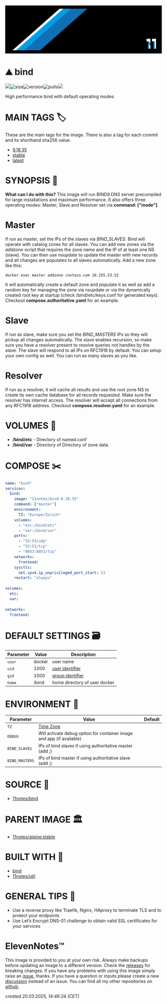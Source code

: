 ![banner](https://github.com/11notes/defaults/blob/main/static/img/banner.png?raw=true)

# ⛰️ bind
[<img src="https://img.shields.io/badge/github-source-blue?logo=github&color=040308">](https://github.com/11notes/docker-bind)![size](https://img.shields.io/docker/image-size/11notes/bind/9.18.35?color=0eb305)![version](https://img.shields.io/docker/v/11notes/bind/9.18.35?color=eb7a09)![pulls](https://img.shields.io/docker/pulls/11notes/bind?color=2b75d6)[<img src="https://img.shields.io/github/issues/11notes/docker-bind?color=7842f5">](https://github.com/11notes/docker-bind/issues)

High performance bind with default operating modes

# MAIN TAGS 🏷️
These are the main tags for the image. There is also a tag for each commit and its shorthand sha256 value.

* [9.18.35](https://hub.docker.com/r/11notes/bind/tags?name=9.18.35)
* [stable](https://hub.docker.com/r/11notes/bind/tags?name=stable)
* [latest](https://hub.docker.com/r/11notes/bind/tags?name=latest)

# SYNOPSIS 📖
**What can I do with this?** This image will run BIND9 DNS server precompiled for large installations and maximum performance. It also offers three operating modes: Master, Slave and Resolver set via **command: ["mode"]**.

# Master
If run as master, set the IPs of the slaves via *BIND_SLAVES*. Bind will operate with catalog zones for all slaves. You can add new zones via the *addzone* script that requires the zone name and the IP of at least one NS (slave). You can then use nsupdate to update the master with new records and all changes are populates to all slaves automatically. Add a new zone like this:

```shell
docker exec master addzone contoso.com 10.255.53.52
```

It will automatically create a default zone and populate it as well as add a random key for managing the zone via nsupdate or via the dynamically created root key at startup (check /bind/etc/keys.conf for generated keys). Checkout **compose.authoritative.yaml** for an example.

# Slave
If run as slave, make sure you set the *BIND_MASTERS* IPs so they will pickup all changes automatically. The slave enables recursion, so make sure you have a resolver present to resolve queries not handles by the slave. The slave will respond to all IPs on RFC1918 by default. You can setup your own config as well. You can run as many slaves as you like.

# Resolver
If run as a resolver, it will cache all results and use the root zone NS to create its own cache database for all records requested. Make sure the resolver has internet access. The resolver will accept all connections from any RFC1918 address. Checkout **compose.resolver.yaml** for an example.

# VOLUMES 📁
* **/bind/etc** - Directory of named.conf
* **/bind/var** - Directory of Directory of zone data

# COMPOSE ✂️
```yaml
name: "bind"
services:
  bind:
    image: "11notes/bind:9.18.35"
    command: ["master"]
    environment:
      TZ: "Europe/Zurich"
    volumes:
      - "etc:/bind/etc"
      - "var:/bind/var"
    ports:
      - "53:53/udp"
      - "53:53/tcp"
      - "8053:8053/tcp"
    networks:
      frontend:
    sysctls:
      net.ipv4.ip_unprivileged_port_start: 53
    restart: "always"

volumes:
  etc:
  var:

networks:
  frontend:
```

# DEFAULT SETTINGS 🗃️
| Parameter | Value | Description |
| --- | --- | --- |
| `user` | docker | user name |
| `uid` | 1000 | [user identifier](https://en.wikipedia.org/wiki/User_identifier) |
| `gid` | 1000 | [group identifier](https://en.wikipedia.org/wiki/Group_identifier) |
| `home` | /bind | home directory of user docker |

# ENVIRONMENT 📝
| Parameter | Value | Default |
| --- | --- | --- |
| `TZ` | [Time Zone](https://en.wikipedia.org/wiki/List_of_tz_database_time_zones) | |
| `DEBUG` | Will activate debug option for container image and app (if available) | |
| `BIND_SLAVES` | IPs of bind slaves if using authoritative master (add ;) | |
| `BIND_MASTERS` | IPs of bind master if using authoritative slave (add ;) | |

# SOURCE 💾
* [11notes/bind](https://github.com/11notes/docker-bind)

# PARENT IMAGE 🏛️
* [11notes/alpine:stable](https://hub.docker.com/r/11notes/alpine)

# BUILT WITH 🧰
* [bind](https://gitlab.isc.org/isc-projects/bind9)
* [11notes/util](https://github.com/11notes/docker-util)

# GENERAL TIPS 📌
* Use a reverse proxy like Traefik, Nginx, HAproxy to terminate TLS and to protect your endpoints
* Use Let’s Encrypt DNS-01 challenge to obtain valid SSL certificates for your services

# ElevenNotes™️
This image is provided to you at your own risk. Always make backups before updating an image to a different version. Check the [releases](https://github.com/11notes/docker-bind/releases) for breaking changes. If you have any problems with using this image simply raise an [issue](https://github.com/11notes/docker-bind/issues), thanks. If you have a question or inputs please create a new [discussion](https://github.com/11notes/docker-bind/discussions) instead of an issue. You can find all my other repositories on [github](https://github.com/11notes?tab=repositories).

*created 20.03.2025, 14:46:24 (CET)*